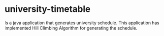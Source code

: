 # university-timetable
Is a java application that generates university schedule. This application has implemented Hill Climbing Algorithm for generating the schedule.
